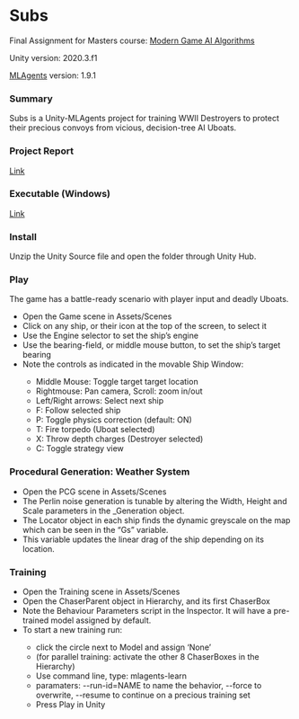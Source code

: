# Subs

Final Assignment for Masters course: [Modern Game AI Algorithms](https://studiegids.universiteitleiden.nl/courses/98799/modern-game-ai-algorithms)

Unity version: 2020.3.f1

[MLAgents](https://github.com/Unity-Technologies/ml-agents) version: 1.9.1

### Summary
Subs is a Unity-MLAgents project for training WWII Destroyers to protect their precious convoys from vicious, decision-tree AI Uboats.  

### Project Report
[Link](https://drive.google.com/file/d/1ayQ4Lkly29q4ofP5zjz57u9UhYBNetSD/view?usp=sharing)

### Executable (Windows)
[Link](https://drive.google.com/file/d/1qn-W27A65L_a5ssikh2dlm2BI7_G0VKo/view?usp=sharing)


### Install
Unzip the Unity Source file and open the folder through Unity Hub. 


### Play
The game has a battle-ready scenario with player input and deadly Uboats.
<ul>
 <li>Open the Game scene in Assets/Scenes </li>
 <li>Click on any ship, or their icon at the top of the screen, to select it</li>
 <li>Use the Engine selector to set the ship’s engine</li>
 <li>Use the bearing-field, or middle mouse button, to set the ship’s target bearing</li>
 <li>Note the controls as indicated in the movable Ship Window:</li>
  <ul>
 <li>Middle Mouse: Toggle target target location</li>
<li> Rightmouse: Pan camera, Scroll: zoom in/out</li>
<li> Left/Right arrows: Select next ship</li>
<li> F: Follow selected ship</li>
<li> P: Toggle physics correction (default: ON)</li>
<li> T: Fire torpedo (Uboat selected)</li>
<li> X: Throw depth charges (Destroyer selected)</li>
<li> C: Toggle strategy view</li>
  </ul>
 </ul>
 
### Procedural Generation: Weather System
<ul>
  <li>Open the PCG scene in Assets/Scenes </li>
<li>The Perlin noise generation is tunable by altering the Width, Height and Scale
parameters in the _Generation object.</li>
<li>The Locator object in each ship finds the dynamic greyscale on the map which can
be seen in the “Gs” variable.</li>
 <li>This variable updates the linear drag of the ship depending on its location.</li>
 </ul>
 
### Training
<ul>
<li>Open the Training scene in Assets/Scenes</li>
<li>Open the ChaserParent object in Hierarchy, and its first ChaserBox</li>
 <li>Note the Behaviour Parameters script in the Inspector. It will have a pre-trained model assigned by default. </li>
 <li>To start a new training run:</li>
 <ul>
 <li> click the circle next to Model and assign ‘None’</li>
 <li>(for parallel training: activate the other 8 ChaserBoxes in the Hierarchy)</li>
 <li>Use command line, type: mlagents-learn</li>
  <li>paramaters: --run-id=NAME to name the behavior, --force to overwrite, --resume to
continue on a precious training set</li>
  <li>Press Play in Unity</li>
 </ul>
